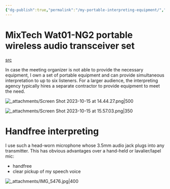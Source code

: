 ```yaml
---
{"dg-publish":true,"permalink":"/my-portable-interpreting-equipment/","noteIcon":"2"}
---
```


# MixTech Wat01-NG2 portable wireless audio transceiver set
[src](http://www.audio-guide-system.com/product/xiang/id/15.html)

In case the meeting organizer is not able to provide the necessary equipment, I own a set of portable equipment and can provide simultaneous interpretation to up to six listeners. For a larger audience, the interpreting agency typically hires a separate contractor to provide equipment to meet the need.

![_attachments/Screen Shot 2023-10-15 at 14.44.27.png|500](/img/user/_attachments/Screen%20Shot%202023-10-15%20at%2014.44.27.png)

![_attachments/Screen Shot 2023-10-15 at 15.57.03.png|350](/img/user/_attachments/Screen%20Shot%202023-10-15%20at%2015.57.03.png)
# Handfree interpreting

I use such a head-worn microphone whose 3.5mm audio jack plugs into any transmitter. This has obvious advantages over a hand-held or lavalier/lapel mic:
- handfree
- clear pickup of my speech voice

![_attachments/IMG_5476.jpg|400](/img/user/_attachments/IMG_5476.jpg)